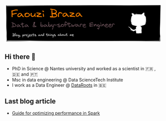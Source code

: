![](assets/banner_GithubProfile.png)


## Hi there 👋 

- PhD in Science @ Nantes university and worked as a scientist in 🇫🇷 , 🇩🇪 and 🇵🇹 
- Msc in data engineering @ Data ScienceTech Institute
- I work as a Data Engineer @ [DataRoots](https://dataroots.io/) in 🇧🇪

## Last blog article

- [Guide for optimizing performance in Spark](https://fbraza.github.io/BrazLog/spark/python/scala/2021/07/08/spark-optimization.html)
